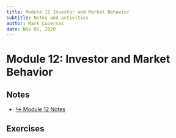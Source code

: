 ```yaml
---
title: Module 12 Investor and Market Behavior
subtitle: Notes and activities
author: Mark Lucernas
date: Nov 02, 2020
---
```



# Module 12: Investor and Market Behavior

## Notes

- [↪ Module 12 Notes](notes)

## Exercises


